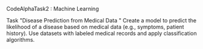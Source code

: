 CodeAlphaTask2 : Machine Learning


Task "Disease Prediction from Medical Data " Create a model to predict the likelihood of a disease based on medical data (e.g., symptoms, patient history). Use datasets with labeled medical records and apply classification algorithms.
